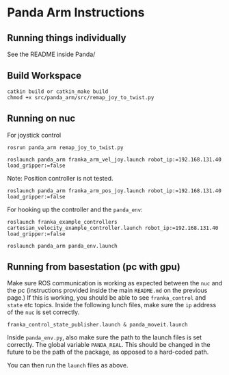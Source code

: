 # Panda Arm Instructions


## Running things individually

See the README inside Panda/

## Build Workspace
```
catkin build or catkin_make build
chmod +x src/panda_arm/src/remap_joy_to_twist.py
```

## Running on nuc
For joystick control
```
rosrun panda_arm remap_joy_to_twist.py
```

```
roslaunch panda_arm franka_arm_vel_joy.launch robot_ip:=192.168.131.40 load_gripper:=false
```

Note: Position controller is not tested.
```
roslaunch panda_arm franka_arm_pos_joy.launch robot_ip:=192.168.131.40 load_gripper:=false
```

For hooking up the controller and the `panda_env`:

```
roslaunch franka_example_controllers cartesian_velocity_example_controller.launch robot_ip:=192.168.131.40 load_gripper:=false

```
```
roslaunch panda_arm panda_env.launch
```

## Running from basestation (pc with gpu)
Make sure ROS communication is working as expected between the `nuc` and the pc (instructions provided inside the main `README.md` on the previous page.) If this is working, you should be able to see `franka_control` and `state` etc topics.
Inside the following lunch files, make sure the `ip` address of the `nuc` is set correctly. 
```
franka_control_state_publisher.launch & panda_moveit.launch
```

Inside `panda_env.py`, also make sure the path to the launch files is set correctly. The global variable `PANDA_REAL`. This should be changed in the future to be the path of the package, as opposed to a hard-coded path.

You can then run the `launch` files as above.
